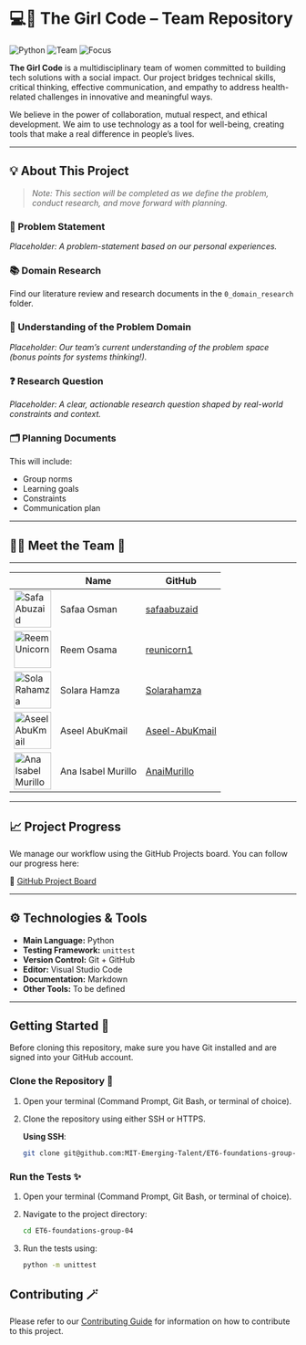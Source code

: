 # 💻🌸 The Girl Code – Team Repository

![Python](https://img.shields.io/badge/technology-python-blue.svg)
![Team](https://img.shields.io/badge/team-all_women-ff69b4.svg)
![Focus](https://img.shields.io/badge/focus-health_and_tech-purple.svg)

**The Girl Code** 
is a multidisciplinary team of women 
committed to building tech solutions with a social impact. 
Our project bridges technical skills, critical thinking, 
effective communication, 
and empathy to address health-related challenges 
in innovative and meaningful ways.

We believe in the power of collaboration, mutual respect, 
and ethical development. 
We aim to use technology as a tool for well-being, 
creating tools that make a real difference in people’s lives.

---

## 💡 About This Project

> *Note: This section will be completed as we define the problem, conduct research, and move forward with planning.*

### 📌 Problem Statement

*Placeholder: A problem-statement based on our personal experiences.*

### 📚 Domain Research

Find our literature review and research documents in the `0_domain_research` folder.

### 🧠 Understanding of the Problem Domain

*Placeholder: Our team’s current understanding of the problem space (bonus points for systems thinking!).*

### ❓ Research Question

*Placeholder: A clear, actionable research question shaped by real-world constraints and context.*

### 🗂️ Planning Documents

This will include:

- Group norms
- Learning goals
- Constraints
- Communication plan

---

## 👩‍💻 Meet the Team 👑
---
<!-- markdownlint-disable MD033 -->
<table>
   <thead>
      <tr>
         <th></th>
         <th><strong>Name</strong></th>
         <th><strong>GitHub</strong></th>
      </tr>
   </thead>
   <tbody>
   <tr>
      <td><img src="https://avatars.githubusercontent.com/u/111435149?v=4" width="65" alt="Safa Abuzaid"></td>
      <td>Safaa Osman</td>
      <td><a href="https://github.com/safaabuzaid">safaabuzaid</a></td>
   </tr>
   <tr>
      <td><img src="https://avatars.githubusercontent.com/u/142197471?v=4" width="65" alt="Reem Unicorn"></td>
      <td>Reem Osama</td>
      <td><a href="https://github.com/reunicorn1">reunicorn1</a></td>
   </tr>
   <tr>
      <td><img src="https://avatars.githubusercontent.com/u/143920997?v=4" width="65" alt="Sola Rahamza"></td>
      <td>Solara Hamza</td>
      <td><a href="https://github.com/Solarahamza">Solarahamza</a></td>
   </tr>
   <tr>
      <td><img src="https://avatars.githubusercontent.com/u/142165150?v=4" width="65" alt="Aseel AbuKmail"></td>
      <td>Aseel AbuKmail</td>
      <td><a href="https://github.com/Aseel-AbuKmail">Aseel-AbuKmail</a></td>
   </tr>
   <tr>
      <td><img src="https://avatars.githubusercontent.com/u/189562848?v=4" width="65" alt="Ana Isabel Murillo"></td>
      <td>Ana Isabel Murillo</td>
      <td><a href="https://github.com/AnaiMurillo">AnaiMurillo</a></td>
   </tr>
   </tbody>
</table>
<!-- markdownlint-enable MD033 -->

---

## 📈 Project Progress

We manage our workflow using the GitHub Projects board. You can follow our progress here:

📌 [GitHub Project Board](https://github.com/orgs/MIT-Emerging-Talent/projects/200/views/1)

---

## ⚙️ Technologies & Tools

- **Main Language:** Python
- **Testing Framework:** `unittest`
- **Version Control:** Git + GitHub
- **Editor:** Visual Studio Code
- **Documentation:** Markdown
- **Other Tools:** To be defined

---

## Getting Started 🚀

Before cloning this repository, make sure you have Git
installed and are signed into your GitHub account.

### Clone the Repository 💬

1. Open your terminal (Command Prompt, Git Bash, or terminal of choice).

2. Clone the repository using either SSH or HTTPS.

   **Using SSH**:

   ```bash
   git clone git@github.com:MIT-Emerging-Talent/ET6-foundations-group-04.git
   ```

### Run the Tests ✨

1. Open your terminal (Command Prompt, Git Bash, or terminal of choice).

2. Navigate to the project directory:

   ```bash
   cd ET6-foundations-group-04
   ```

3. Run the tests using:

   ```bash
   python -m unittest
   ```

## Contributing 🪄

Please refer to our [Contributing Guide](CONTRIBUTING.md) for information
on how to contribute to this project.
